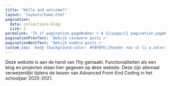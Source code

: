 ```yaml
---
title: 'Hello and welcome?!'
layout: 'layouts/home.html'
pagination:
  data: collections.blog
  size: 2
permalink: '{% if pagination.pageNumber > 0 %}/page/{{ pagination.pageNumber }}{% endif %}/index.html'
paginationPrevText: 'Bekijk nieuwere posts >'
paginationNextText: 'Bekijk oudere posts >'
custom_css: 'body {background-color: #FBFBFD;}header nav ul li a.selected{color: #FBFBFD;}'
---
```


Deze website is aan de hand van 11ty gemaakt. Functionaliteiten als een blog en projecten staan hier gegeven op deze website.
Deze zijn allemaal verwezenlijkt tijdens de lessen van Advanced Front-End Coding in het schooljaar 2020-2021.
